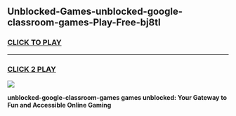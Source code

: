 
## Unblocked-Games-unblocked-google-classroom-games-Play-Free-bj8tl
<h3>
<a href="https://premium76.site?title=unblocked-google-classroom-games&ref=23A">CLICK TO PLAY</a></h3>
<hr>

<h3>
<a href="https://premium76.site?title=unblocked-google-classroom-games&ref=23A">CLICK 2 PLAY</a>
  
</h3>

<a href="https://premium76.site?title=unblocked-google-classroom-games&ref=23A"><img src="https://clearcache.store/games.png"></a>


**unblocked-google-classroom-games games unblocked: Your Gateway to Fun and Accessible Online Gaming**
